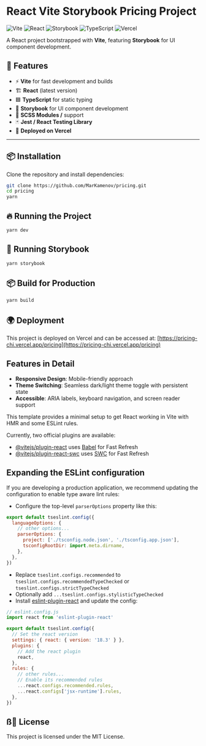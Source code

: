 # React Vite Storybook Pricing Project

![Vite](https://img.shields.io/badge/Vite-4.x-blueviolet?style=flat&logo=vite)
![React](https://img.shields.io/badge/React-18.x-blue?style=flat&logo=react)
![Storybook](https://img.shields.io/badge/Storybook-7.x-FF4785?style=flat&logo=storybook)
![TypeScript](https://img.shields.io/badge/TypeScript-5.x-blue?style=flat&logo=typescript)
![Vercel](https://img.shields.io/badge/Vercel-Deployed-000000?style=flat&logo=vercel)

A React project bootstrapped with **Vite**, featuring **Storybook** for UI component development.

## 🚀 Features

- ⚡ **Vite** for fast development and builds
- 🏗 **React** (latest version)
- 🟦 **TypeScript** for static typing
- 📖 **Storybook** for UI component development
- 💅 **SCSS Modules /** support
- 🃏 **Jest / React Testing Library** 
- 🚀 **Deployed on Vercel**

---

## 📦 Installation

Clone the repository and install dependencies:

```sh
git clone https://github.com/MarKamenov/pricing.git
cd pricing
yarn
```

## 🔥 Running the Project

```sh
yarn dev
```

## 📖 Running Storybook

```sh
yarn storybook
```

## 📦 Build for Production

```sh
yarn build
```

## 🌍 Deployment

This project is deployed on Vercel and can be accessed at: [https://pricing-chi.vercel.app/pricing](https://pricing-chi.vercel.app/pricing)

## Features in Detail

- **Responsive Design**: Mobile-friendly approach
- **Theme Switching**: Seamless dark/light theme toggle with persistent state
- **Accessible**: ARIA labels, keyboard navigation, and screen reader support

This template provides a minimal setup to get React working in Vite with HMR and some ESLint rules.

Currently, two official plugins are available:

- [@vitejs/plugin-react](https://github.com/vitejs/vite-plugin-react/blob/main/packages/plugin-react/README.md) uses [Babel](https://babeljs.io/) for Fast Refresh
- [@vitejs/plugin-react-swc](https://github.com/vitejs/vite-plugin-react-swc) uses [SWC](https://swc.rs/) for Fast Refresh

## Expanding the ESLint configuration

If you are developing a production application, we recommend updating the configuration to enable type aware lint rules:

- Configure the top-level `parserOptions` property like this:

```js
export default tseslint.config({
  languageOptions: {
    // other options...
    parserOptions: {
      project: ['./tsconfig.node.json', './tsconfig.app.json'],
      tsconfigRootDir: import.meta.dirname,
    },
  },
})
```

- Replace `tseslint.configs.recommended` to `tseslint.configs.recommendedTypeChecked` or `tseslint.configs.strictTypeChecked`
- Optionally add `...tseslint.configs.stylisticTypeChecked`
- Install [eslint-plugin-react](https://github.com/jsx-eslint/eslint-plugin-react) and update the config:

```js
// eslint.config.js
import react from 'eslint-plugin-react'

export default tseslint.config({
  // Set the react version
  settings: { react: { version: '18.3' } },
  plugins: {
    // Add the react plugin
    react,
  },
  rules: {
    // other rules...
    // Enable its recommended rules
    ...react.configs.recommended.rules,
    ...react.configs['jsx-runtime'].rules,
  },
})
```

## ß📜 License
This project is licensed under the MIT License.